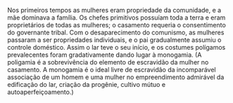 ﻿Nos primeiros tempos as mulheres eram propriedade da comunidade, e a mãe dominava a família. Os chefes primitivos possuíam toda a terra e eram proprietários de todas as mulheres; o casamento requeria o consentimento do governante tribal. Com o desaparecimento do comunismo, as mulheres passaram a ser propriedades individuais, e o pai gradualmente assumiu o controle doméstico. Assim o lar teve o seu início, e os costumes polígamos prevalecentes foram gradativamente dando lugar à monogamia. (A poligamia é a sobrevivência do elemento de escravidão da mulher no casamento. A monogamia é o ideal livre de escravidão da  incomparável associação de um homem e uma mulher no empreendimento admirável da edificação do lar, criação da progênie, cultivo mútuo e autoaperfeiçoamento.)
